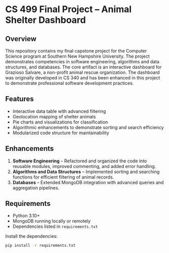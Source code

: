 # CS 499 Final Project – Animal Shelter Dashboard

## Overview
This repository contains my final capstone project for the Computer Science program at Southern New Hampshire University. The project demonstrates competencies in software engineering, algorithms and data structures, and databases. The core artifact is an interactive dashboard for Grazioso Salvare, a non-profit animal rescue organization. The dashboard was originally developed in CS 340 and has been enhanced in this project to demonstrate professional software development practices.

## Features
- Interactive data table with advanced filtering
- Geolocation mapping of shelter animals
- Pie charts and visualizations for classification
- Algorithmic enhancements to demonstrate sorting and search efficiency
- Modularized code structure for maintainability

## Enhancements
1. **Software Engineering** – Refactored and organized the code into reusable modules, improved commenting, and added error handling.
2. **Algorithms and Data Structures** – Implemented sorting and searching functions for efficient filtering of animal records.
3. **Databases** – Extended MongoDB integration with advanced queries and aggregation pipelines.

## Requirements
- Python 3.10+
- MongoDB running locally or remotely
- Dependencies listed in `requirements.txt`

Install the dependencies:
```bash
pip install -r requirements.txt
